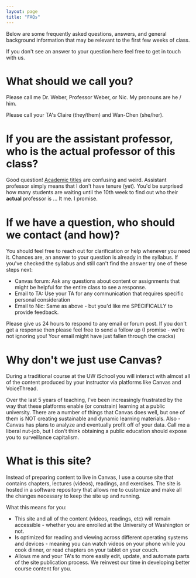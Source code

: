 ```yaml
---
layout: page
title: "FAQs"
---
```


Below are some frequently asked questions, answers, and general background information that may be relevant to the first few weeks of class.

If you don't see an answer to your question here feel free to get in touch with us.

# What should we call you?

Please call me Dr. Weber, Professor Weber, or Nic. My pronouns are he / him.  

Please call your TA's Claire (they/them) and Wan-Chen (she/her).

# If you are the assistant professor, who is the actual professor of this class?

Good question! [Academic titles](https://en.wikipedia.org/wiki/Academic_ranks_in_the_United_States) are confusing and weird. Assistant professor simply means that I don't have tenure (yet). You'd be surprised how many students are waiting until the 10th week to find out who their **actual** professor is ... It me. I promise.

# If we have a question, who should we contact (and how)?

You should feel free to reach out for clarification or help whenever you need it. Chances are, an answer to your question is already in the syllabus. If you've checked the syllabus and still can't find the answer try one of these steps next:

- Canvas forum: Ask any questions about content or assignments that might be helpful for the entire class to see a response.
- Email to TA: Use your TA for any communication that requires specific personal consideration  
- Email to Nic:  Same as above - but you'd like me SPECIFICALLY to provide feedback. 

Please give us 24 hours to respond to any email or forum post. If you don't get a response then please feel free to send a follow up (I promise - we're not ignoring you! Your email might have just fallen through the cracks)

# Why don't we just use Canvas?
During a traditional course at the UW iSchool you will interact with almost all of the content produced by your instructor via platforms like Canvas and VoiceThread.

Over the last 5 years of teaching, I've been increasingly frustrated by the way that these platforms enable (or constrain) learning at a public university. There are a number of things that Canvas does well, but one of them is NOT creating sustainable and dynamic learning materials. Also - Canvas has plans to analyze and eventually profit off of your data. Call me a liberal nut-job, but I don't think obtaining a public education should expose you to surveillance capitalism.

# What is this site?
Instead of preparing content to live in Canvas, I use a course site that contains chapters, lectures (videos), readings, and exercises. The site is hosted in a software repository that allows me to customize and make all the changes necessary to keep the site up and running.

What this means for you:
- This site and all of the content (videos, readings, etc) will remain accessible - whether you are enrolled at the University of Washington or not.
- Is optimized for reading and viewing across different operating systems and devices - meaning you can watch videos on your phone while you cook dinner, or read chapters on your tablet on your couch.
- Allows me and your TA's to more easily edit, update, and automate parts of the site publication process. We reinvest our time in developing better course content for you.
